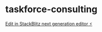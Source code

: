 # taskforce-consulting

[Edit in StackBlitz next generation editor ⚡️](https://stackblitz.com/~/github.com/TobyCeballos/taskforce-consulting)